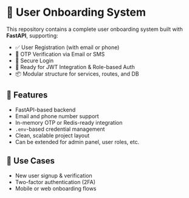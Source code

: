 # 🛂 User Onboarding System 

This repository contains a complete user onboarding system built with **FastAPI**, supporting:

- ✅ User Registration (with email or phone)
- 🔐 OTP Verification via Email or SMS
- 🔑 Secure Login
- 🚀 Ready for JWT Integration & Role-based Auth
- 📦 Modular structure for services, routes, and DB

## 📌 Features

- FastAPI-based backend
- Email and phone number support
- In-memory OTP or Redis-ready integration
- `.env`-based credential management
- Clean, scalable project layout
- Can be extended for admin panel, user roles, etc.

## 🚧 Use Cases

- New user signup & verification
- Two-factor authentication (2FA)
- Mobile or web onboarding flows






